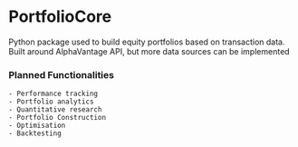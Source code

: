 # PortfolioCore

Python package used to build equity portfolios based on transaction data. 
Built around AlphaVantage API, but more data sources can be implemented

###  Planned Functionalities
    - Performance tracking
    - Portfolio analytics
    - Quantitative research
    - Portfolio Construction
    - Optimisation
    - Backtesting
    
